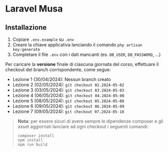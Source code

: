 # Laravel Musa

## Installazione

1. Copiare `.env.example` su `.env`
2. Creare la chiave applicativa lanciando il comando `php artisan key:generate`
3. Completare il file `.env` con i dati mancanti (es. `DB_USER`, `DB_PASSWORD`, ...)

Per caricare la **versione** finale di ciascuna giornata del corso, effettuare il checkout del branch corrispondente,
come
segue:

- Lezione 1 (30/04/2024): Nessun branch creato
- Lezione 2 (02/05/2024): `git checkout 02.2024-05-02`
- Lezione 3 (03/05/2024): `git checkout 03.2024-05-03`
- Lezione 4 (06/05/2024): `git checkout 04.2024-05-06`
- Lezione 5 (08/05/2024): `git checkout 05.2024-05-08`
- Lezione 6 (09/05/2024): `git checkout 06.2024-05-09`
- Lezione 7 (09/05/2024): `git checkout 07.2024-05-10`

> **Nota**: per essere sicuri di avere sempre le dipendenze composer e gli asset aggiornati lanciare ad ogni checkout i
> seguenti comandi:
> ```shell
> composer install
> npm install
> npm run build
>```

